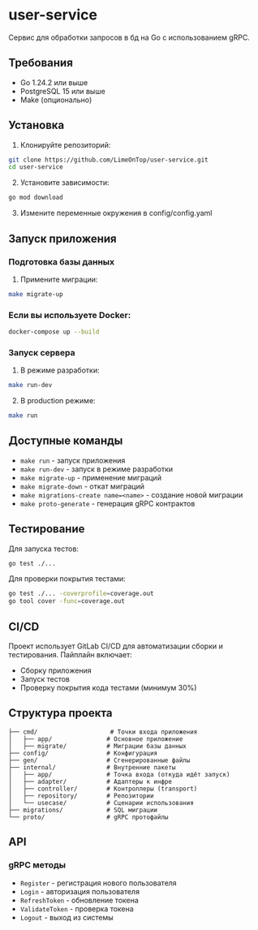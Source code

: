 # user-service

Сервис для обработки запросов в бд на Go с использованием gRPC.

## Требования

- Go 1.24.2 или выше
- PostgreSQL 15 или выше
- Make (опционально)

## Установка

1. Клонируйте репозиторий:
```bash
git clone https://github.com/LimeOnTop/user-service.git
cd user-service
```

2. Установите зависимости:
```bash
go mod download
```

3. Измените переменные окружения в config/config.yaml

## Запуск приложения

### Подготовка базы данных

1. Примените миграции:
```bash
make migrate-up
```

### Если вы используете Docker:
```bash
docker-compose up --build
```

### Запуск сервера

1. В режиме разработки:
```bash
make run-dev
```

2. В production режиме:
```bash
make run
```

## Доступные команды

- `make run` - запуск приложения
- `make run-dev` - запуск в режиме разработки
- `make migrate-up` - применение миграций
- `make migrate-down` - откат миграций
- `make migrations-create name=<name>` - создание новой миграции
- `make proto-generate` - генерация gRPC контрактов

## Тестирование

Для запуска тестов:
```bash
go test ./...
```

Для проверки покрытия тестами:
```bash
go test ./... -coverprofile=coverage.out
go tool cover -func=coverage.out
```

## CI/CD

Проект использует GitLab CI/CD для автоматизации сборки и тестирования. Пайплайн включает:
- Сборку приложения
- Запуск тестов
- Проверку покрытия кода тестами (минимум 30%)

## Структура проекта

```
├── cmd/                    # Точки входа приложения
│   ├── app/               # Основное приложение
│   ├── migrate/           # Миграции базы данных
├── config/                # Конфигурация
├── gen/                   # Сгенерированные файлы
├── internal/              # Внутренние пакеты
│   ├── app/               # Точка входа (откуда идёт запуск)
│   ├── adapter/           # Адаптеры к инфре
│   ├── controller/        # Контроллеры (transport)
│   ├── repository/        # Репозитории
│   └── usecase/           # Сценарии использования
├── migrations/            # SQL миграции
└── proto/                 # gRPC протофайлы
```

## API

### gRPC методы

- `Register` - регистрация нового пользователя
- `Login` - авторизация пользователя
- `RefreshToken` - обновление токена
- `ValidateToken` - проверка токена
- `Logout` - выход из системы
